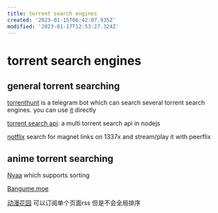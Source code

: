 ```yaml
---
title: torrent search engines
created: '2023-01-15T06:42:07.935Z'
modified: '2023-01-17T12:53:27.324Z'
---
```


# torrent search engines

## general torrent searching

[torrenthunt](https://github.com/hemantapkh/TorrentHunt) is a telegram bot which can search several torrent search engines. you can use [it](https://t.me/TorrentHuntBot?start=github) directly

[torrent search api](https://github.com/JimmyLaurent/torrent-search-api): a multi torrent search api in nodejs

[notflix](https://github.com/Bugswriter/notflix) search for magnet links on 1337x and stream/play it with peerflix

## anime torrent searching

[Nyaa](https://nyaa.si/) which supports sorting

[Bangume.moe](https://Bangume.moe)

[动漫花园](https://dmhy.anoneko.com/) 可以订阅单个页面rss 但是不会全局排序
